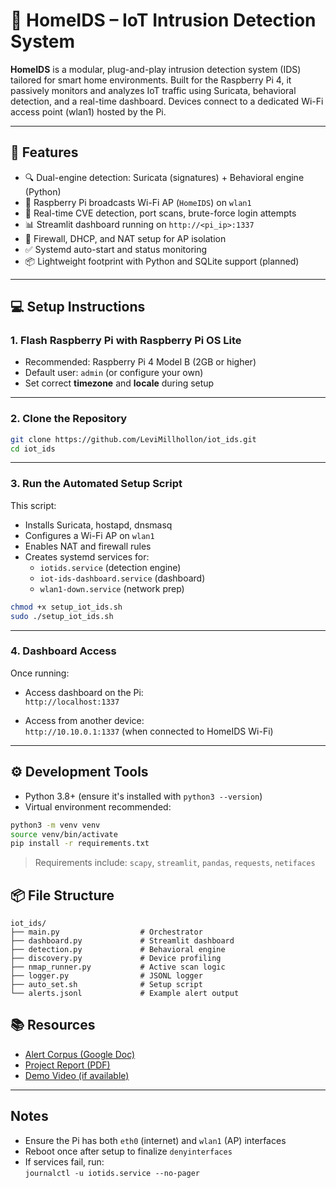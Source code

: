 # 📡 HomeIDS – IoT Intrusion Detection System

**HomeIDS** is a modular, plug-and-play intrusion detection system (IDS) tailored for smart home environments. Built for the Raspberry Pi 4, it passively monitors and analyzes IoT traffic using Suricata, behavioral detection, and a real-time dashboard. Devices connect to a dedicated Wi-Fi access point (wlan1) hosted by the Pi.

---

## 🧰 Features

- 🔍 Dual-engine detection: Suricata (signatures) + Behavioral engine (Python)
- 📶 Raspberry Pi broadcasts Wi-Fi AP (`HomeIDS`) on `wlan1`
- 🧠 Real-time CVE detection, port scans, brute-force login attempts
- 📊 Streamlit dashboard running on `http://<pi_ip>:1337`
- 🧱 Firewall, DHCP, and NAT setup for AP isolation
- ✅ Systemd auto-start and status monitoring
- 📦 Lightweight footprint with Python and SQLite support (planned)

---

## 💻 Setup Instructions

### 1. Flash Raspberry Pi with Raspberry Pi OS Lite

- Recommended: Raspberry Pi 4 Model B (2GB or higher)
- Default user: `admin` (or configure your own)
- Set correct **timezone** and **locale** during setup

---

### 2. Clone the Repository

```bash
git clone https://github.com/LeviMillhollon/iot_ids.git
cd iot_ids
```

---

### 3. Run the Automated Setup Script

This script:
- Installs Suricata, hostapd, dnsmasq
- Configures a Wi-Fi AP on `wlan1`
- Enables NAT and firewall rules
- Creates systemd services for:
  - `iotids.service` (detection engine)
  - `iot-ids-dashboard.service` (dashboard)
  - `wlan1-down.service` (network prep)

```bash
chmod +x setup_iot_ids.sh
sudo ./setup_iot_ids.sh
```

---

### 4. Dashboard Access

Once running:

- Access dashboard on the Pi:  
  `http://localhost:1337`

- Access from another device:  
  `http://10.10.0.1:1337` (when connected to HomeIDS Wi-Fi)

---

## ⚙️ Development Tools

- Python 3.8+ (ensure it's installed with `python3 --version`)
- Virtual environment recommended:

```bash
python3 -m venv venv
source venv/bin/activate
pip install -r requirements.txt
```

> Requirements include: `scapy`, `streamlit`, `pandas`, `requests`, `netifaces`


## 📦 File Structure

```
iot_ids/
├── main.py                  # Orchestrator
├── dashboard.py             # Streamlit dashboard
├── detection.py             # Behavioral engine
├── discovery.py             # Device profiling
├── nmap_runner.py           # Active scan logic
├── logger.py                # JSONL logger
├── auto_set.sh              # Setup script
└── alerts.jsonl             # Example alert output
```



## 📚 Resources

- [Alert Corpus (Google Doc)](https://docs.google.com/document/d/1TQV793w_Rc0TXcZHvD40LS-VkZSN9w8n/edit?usp=sharing)
- [Project Report (PDF)](link)
- [Demo Video (if available)](link)

---

## Notes

- Ensure the Pi has both `eth0` (internet) and `wlan1` (AP) interfaces
- Reboot once after setup to finalize `denyinterfaces`
- If services fail, run:  
  `journalctl -u iotids.service --no-pager`



